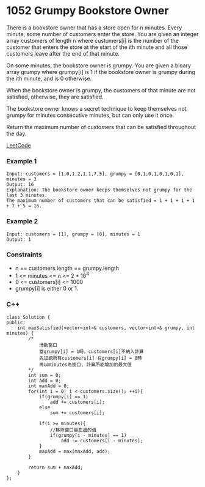# 1052 Grumpy Bookstore Owner

There is a bookstore owner that has a store open for n minutes. Every minute, some number of customers enter the store. You are given an integer array customers of length n where customers[i] is the number of the customer that enters the store at the start of the ith minute and all those customers leave after the end of that minute.

On some minutes, the bookstore owner is grumpy. You are given a binary array grumpy where grumpy[i] is 1 if the bookstore owner is grumpy during the ith minute, and is 0 otherwise.

When the bookstore owner is grumpy, the customers of that minute are not satisfied, otherwise, they are satisfied.

The bookstore owner knows a secret technique to keep themselves not grumpy for minutes consecutive minutes, but can only use it once.

Return the maximum number of customers that can be satisfied throughout the day.

[LeetCode](https://leetcode.cn/problems/grumpy-bookstore-owner/)


### Example 1

```
Input: customers = [1,0,1,2,1,1,7,5], grumpy = [0,1,0,1,0,1,0,1], minutes = 3
Output: 16
Explanation: The bookstore owner keeps themselves not grumpy for the last 3 minutes. 
The maximum number of customers that can be satisfied = 1 + 1 + 1 + 1 + 7 + 5 = 16.
```

### Example 2

```
Input: customers = [1], grumpy = [0], minutes = 1
Output: 1
```

### Constraints

* n == customers.length == grumpy.length
* 1 <= minutes <= n <= 2 * 10<sup>4</sup>
* 0 <= customers[i] <= 1000
* grumpy[i] is either 0 or 1.

### C++ 

```
class Solution {
public:
    int maxSatisfied(vector<int>& customers, vector<int>& grumpy, int minutes) {
        /*
            滑動窗口
            當grumpy[i] = 1時，customers[i]不納入計算
            先加總所有customers[i] 在grumpy[i] = 0時
            再以minutes為窗口, 計算所能增加的最大值
        */
        int sum = 0;
        int add = 0;
        int maxAdd = 0;
        for(int i = 0; i < customers.size(); ++i){
            if(grumpy[i] == 1)
                add += customers[i];
            else
                sum += customers[i];

            if(i >= minutes){
                //移除窗口最左邊的值
                if(grumpy[i - minutes] == 1)
                    add -= customers[i - minutes];
            }
            maxAdd = max(maxAdd, add);
        }

        return sum + maxAdd;
    }
};
```